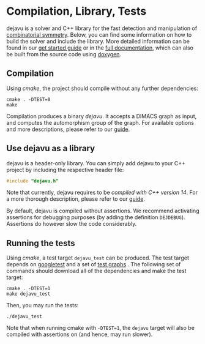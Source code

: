 # Compilation, Library, Tests
dejavu is a solver and C++ library for the fast detection and manipulation of [combinatorial symmetry](https://automorphisms.org/quick_start/symmetry/). 
Below, you can find some information on how to build the solver and include the library.
More detailed information can be found in our [get started guide](https://automorphisms.org/) or in the [full documentation](https://automorphisms.org/documentation/), which can also be built from the source code using [doxygen](https://www.doxygen.nl/).


## Compilation
Using *cmake*, the project should compile without any further dependencies:
```text
cmake . -DTEST=0
make
```
Compilation produces a binary *dejavu*. It accepts a DIMACS graph as input, and computes the automorphism group of the graph. For available options and more descriptions, please refer to our [guide](https://automorphisms.org/quick_start/standalone/).

## Use dejavu as a library
dejavu is a header-only library. You can simply add dejavu to your C++ project by including the respective header file: 
```cpp
#include "dejavu.h"
```

Note that currently, dejavu requires to be *compiled with C++ version 14*. For a more thorough description, please refer to our [guide](https://automorphisms.org/quick_start/cpp_api/).

By default, dejavu is compiled without assertions. We recommend activating assertions for debugging purposes (by adding the definition `DEJDEBUG`). Assertions do however slow the code considerably.

## Running the tests
Using *cmake*, a test target `dejavu_test` can be produced. The test target depends on [googletest](https://github.com/google/googletest) and a set of [test graphs](https://automorphisms.org/graphs/graphs.zip) . The following set of commands should download all of the dependencies and make the test target:
```text
cmake . -DTEST=1
make dejavu_test
```

Then, you may run the tests:
```text
./dejavu_test
```

Note that when running cmake with `-DTEST=1`, the `dejavu` target will also be compiled with assertions on (and hence, may run slower).
